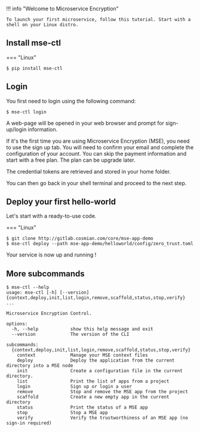 
!!! info "Welcome to Microservice Encryption"

    To launch your first microservice, follow this tutorial. Start with a shell on your Linux distro.


## Install mse-ctl

=== "Linux"

```{.bash}
$ pip install mse-ctl
```


## Login

You first need to login using the following command: 

```{.bash}
$ mse-ctl login
```

A web-page will be opened in your web browser and prompt for sign-up/login information.

If it's the first time you are using Microservice Encryption (MSE), you need to use the sign up tab. You will need to confirm your email and complete the configuration of your account. You can skip the payment information and start with a free plan. The plan can be upgrade later.

The credential tokens are retrieved and stored in your home folder.

You can then go back in your shell terminal and proceed to the next step.

## Deploy your first hello-world

Let's start with a ready-to-use code.

=== "Linux"

```{.bash}
$ git clone http://gitlab.cosmian.com/core/mse-app-demo
$ mse-ctl deploy --path mse-app-demo/helloworld/config/zero_trust.toml
```

Your service is now up and running !

## More subcommands

```{.bash}
$ mse-ctl --help
usage: mse-ctl [-h] [--version] {context,deploy,init,list,login,remove,scaffold,status,stop,verify} ...

Microservice Encryption Control.

options:
  -h, --help            show this help message and exit
  --version             The version of the CLI

subcommands:
  {context,deploy,init,list,login,remove,scaffold,status,stop,verify}
    context             Manage your MSE context files
    deploy              Deploy the application from the current directory into a MSE node
    init                Create a configuration file in the current directory.
    list                Print the list of apps from a project
    login               Sign up or login a user
    remove              Stop and remove the MSE app from the project
    scaffold            Create a new empty app in the current directory
    status              Print the status of a MSE app
    stop                Stop a MSE app
    verify              Verify the trustworthiness of an MSE app (no sign-in required)
```
